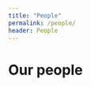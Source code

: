 ```yaml
---
title: "People"
permalink: /people/
header: People
---
```

# Our people

<!-- # Our people

## Head of the research group

### Professor Francesco Biral

<img src="/_images/_people/prof_biral_resized.jpg" alt="Francesco Biral" width="50%">

**Job Title:** Professor

**Bio:** Francesco Biral received the master’s degree in mechanical engineering from the University of Padova, Italy, and the Ph.D. degree in mechanism and machine theory from the University of Brescia, Italy, in 2000 for his work on minimum lap time of racing vehicles with the use of optimal control. He is currently an Associate Professor with the Department of Industrial Engineering at the University of Trento.
His research interests include symbolic and numerical multi-body dynamics and optimization, constrained optimal control, mainly in the field of vehicle dynamics with special focus on intelligent vehicles and optimal maneuver for racing vehicles. He has 15 years experience in the development and validation of ADAS and AD functions, both for cars and PTWs, gained in several European and industrial funded research projects.

### Professor Enrico Bertolazzi

## Active menmbers

### Mattia Piazza

### Sebastiano Taddei

### Matteo Larcher

### Mattia Piccinini

### Davide Stocco

### PhD. Edoardo Pagot

## Past members

### PhD. Giammarco Valenti -->
